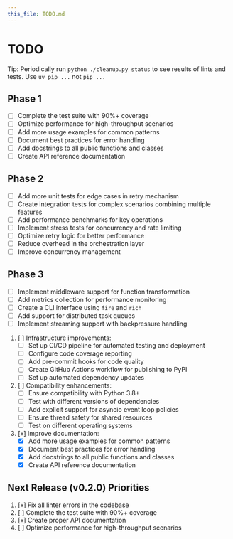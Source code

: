 ```yaml
---
this_file: TODO.md
---
```


# TODO

Tip: Periodically run `python ./cleanup.py status` to see results of lints and tests. Use `uv pip ...` not `pip ...`

## Phase 1

- [ ] Complete the test suite with 90%+ coverage
- [ ] Optimize performance for high-throughput scenarios
- [ ] Add more usage examples for common patterns
- [ ] Document best practices for error handling
- [ ] Add docstrings to all public functions and classes
- [ ] Create API reference documentation

## Phase 2 

- [ ] Add more unit tests for edge cases in retry mechanism
- [ ] Create integration tests for complex scenarios combining multiple features
- [ ] Add performance benchmarks for key operations
- [ ] Implement stress tests for concurrency and rate limiting
- [ ] Optimize retry logic for better performance
- [ ] Reduce overhead in the orchestration layer
- [ ] Improve concurrency management

## Phase 3

- [ ] Implement middleware support for function transformation
- [ ] Add metrics collection for performance monitoring
- [ ] Create a CLI interface using `fire` and `rich`
- [ ] Add support for distributed task queues
- [ ] Implement streaming support with backpressure handling

1. [ ] Infrastructure improvements:
   - [ ] Set up CI/CD pipeline for automated testing and deployment
   - [ ] Configure code coverage reporting
   - [ ] Add pre-commit hooks for code quality
   - [ ] Create GitHub Actions workflow for publishing to PyPI
   - [ ] Set up automated dependency updates

2. [ ] Compatibility enhancements:
   - [ ] Ensure compatibility with Python 3.8+
   - [ ] Test with different versions of dependencies
   - [ ] Add explicit support for asyncio event loop policies
   - [ ] Ensure thread safety for shared resources
   - [ ] Test on different operating systems

5. [x] Improve documentation:
   - [x] Add more usage examples for common patterns
   - [x] Document best practices for error handling
   - [x] Add docstrings to all public functions and classes
   - [x] Create API reference documentation

## Next Release (v0.2.0) Priorities

1. [x] Fix all linter errors in the codebase
2. [ ] Complete the test suite with 90%+ coverage
3. [x] Create proper API documentation
4. [ ] Optimize performance for high-throughput scenarios

